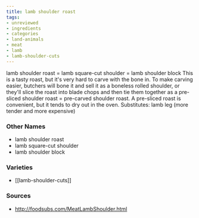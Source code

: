 ```yaml
---
title: lamb shoulder roast
tags:
- unreviewed
- ingredients
- categories
- land-animals
- meat
- lamb
- lamb-shoulder-cuts
---
```

lamb shoulder roast = lamb square-cut shoulder = lamb shoulder block This is a tasty roast, but it's very hard to carve with the bone in. To make carving easier, butchers will bone it and sell it as a boneless rolled shoulder, or they'll slice the roast into blade chops and then tie them together as a pre-sliced shoulder roast = pre-carved shoulder roast. A pre-sliced roast is convenient, but it tends to dry out in the oven. Substitutes: lamb leg (more tender and more expensive)

### Other Names

* lamb shoulder roast
* lamb square-cut shoulder
* lamb shoulder block

### Varieties

* [[lamb-shoulder-cuts]]

### Sources
* http://foodsubs.com/MeatLambShoulder.html
